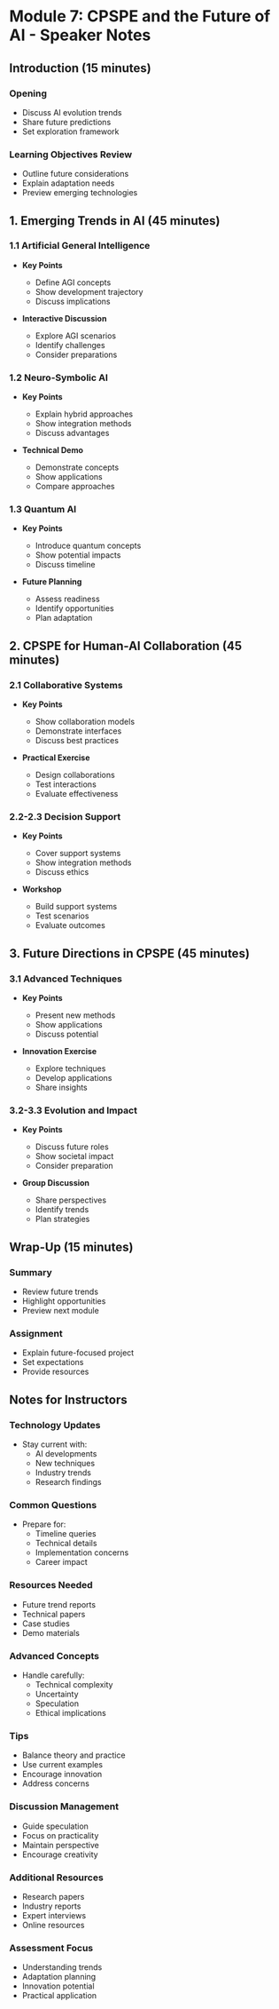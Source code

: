 # Module 7: CPSPE and the Future of AI - Speaker Notes

## Introduction (15 minutes)

### Opening
- Discuss AI evolution trends
- Share future predictions
- Set exploration framework

### Learning Objectives Review
- Outline future considerations
- Explain adaptation needs
- Preview emerging technologies

## 1. Emerging Trends in AI (45 minutes)

### 1.1 Artificial General Intelligence
- **Key Points**
  - Define AGI concepts
  - Show development trajectory
  - Discuss implications
  
- **Interactive Discussion**
  - Explore AGI scenarios
  - Identify challenges
  - Consider preparations

### 1.2 Neuro-Symbolic AI
- **Key Points**
  - Explain hybrid approaches
  - Show integration methods
  - Discuss advantages
  
- **Technical Demo**
  - Demonstrate concepts
  - Show applications
  - Compare approaches

### 1.3 Quantum AI
- **Key Points**
  - Introduce quantum concepts
  - Show potential impacts
  - Discuss timeline
  
- **Future Planning**
  - Assess readiness
  - Identify opportunities
  - Plan adaptation

## 2. CPSPE for Human-AI Collaboration (45 minutes)

### 2.1 Collaborative Systems
- **Key Points**
  - Show collaboration models
  - Demonstrate interfaces
  - Discuss best practices
  
- **Practical Exercise**
  - Design collaborations
  - Test interactions
  - Evaluate effectiveness

### 2.2-2.3 Decision Support
- **Key Points**
  - Cover support systems
  - Show integration methods
  - Discuss ethics
  
- **Workshop**
  - Build support systems
  - Test scenarios
  - Evaluate outcomes

## 3. Future Directions in CPSPE (45 minutes)

### 3.1 Advanced Techniques
- **Key Points**
  - Present new methods
  - Show applications
  - Discuss potential
  
- **Innovation Exercise**
  - Explore techniques
  - Develop applications
  - Share insights

### 3.2-3.3 Evolution and Impact
- **Key Points**
  - Discuss future roles
  - Show societal impact
  - Consider preparation
  
- **Group Discussion**
  - Share perspectives
  - Identify trends
  - Plan strategies

## Wrap-Up (15 minutes)

### Summary
- Review future trends
- Highlight opportunities
- Preview next module

### Assignment
- Explain future-focused project
- Set expectations
- Provide resources

## Notes for Instructors

### Technology Updates
- Stay current with:
  - AI developments
  - New techniques
  - Industry trends
  - Research findings

### Common Questions
- Prepare for:
  - Timeline queries
  - Technical details
  - Implementation concerns
  - Career impact

### Resources Needed
- Future trend reports
- Technical papers
- Case studies
- Demo materials

### Advanced Concepts
- Handle carefully:
  - Technical complexity
  - Uncertainty
  - Speculation
  - Ethical implications

### Tips
- Balance theory and practice
- Use current examples
- Encourage innovation
- Address concerns

### Discussion Management
- Guide speculation
- Focus on practicality
- Maintain perspective
- Encourage creativity

### Additional Resources
- Research papers
- Industry reports
- Expert interviews
- Online resources

### Assessment Focus
- Understanding trends
- Adaptation planning
- Innovation potential
- Practical application 